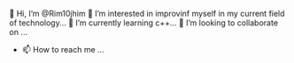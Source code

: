 👋 Hi, I’m @Rim10jhim
👀 I’m interested in improvinf myself in my current field of technology...
🌱 I’m currently learning c++...
💞️ I’m looking to collaborate on ...
- 📫 How to reach me ...

<!---
Rim10jhim/Rim10jhim is a ✨ special ✨ repository because its `README.md` (this file) appears on your GitHub profile.
You can click the Preview link to take a look at your changes.
--->
